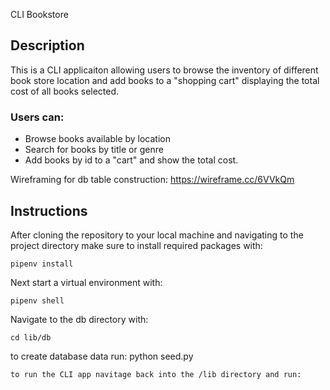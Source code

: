 CLI Bookstore

## Description
This is a CLI applicaiton allowing users to browse the inventory of different book store location and add books to a "shopping cart" displaying the total cost of all books selected. 

### Users can:
- Browse books available by location
- Search for books by title or genre
- Add books by id to a "cart" and show the total cost. 

Wireframing for db table construction: https://wireframe.cc/6VVkQm

## Instructions

After cloning the repository to your local machine and navigating to the project directory make sure to install required packages with:
```
pipenv install
```
Next start a virtual environment with:
```
pipenv shell
```
Navigate to the db directory with:
```
cd lib/db
```
to create database data run:
python seed.py
```
to run the CLI app navitage back into the /lib directory and run:

